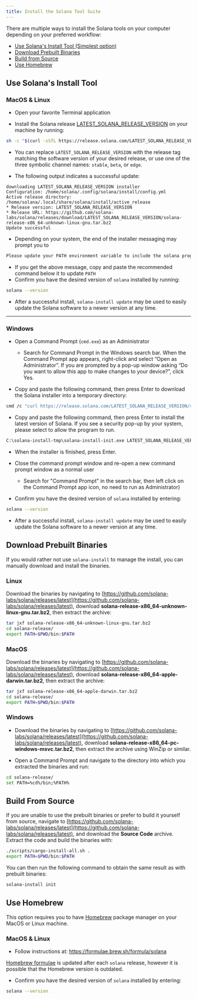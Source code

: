 ```yaml
---
title: Install the Solana Tool Suite
---
```


There are multiple ways to install the Solana tools on your computer
depending on your preferred workflow:

- [Use Solana's Install Tool (Simplest option)](#use-solanas-install-tool)
- [Download Prebuilt Binaries](#download-prebuilt-binaries)
- [Build from Source](#build-from-source)
- [Use Homebrew](#use-homebrew)

## Use Solana's Install Tool

### MacOS & Linux

- Open your favorite Terminal application

- Install the Solana release
  [LATEST_SOLANA_RELEASE_VERSION](https://github.com/solana-labs/solana/releases/tag/LATEST_SOLANA_RELEASE_VERSION) on your
  machine by running:

```bash
sh -c "$(curl -sSfL https://release.solana.com/LATEST_SOLANA_RELEASE_VERSION/install)"
```

- You can replace `LATEST_SOLANA_RELEASE_VERSION` with the release tag matching
  the software version of your desired release, or use one of the three symbolic
  channel names: `stable`, `beta`, or `edge`.

- The following output indicates a successful update:

```text
downloading LATEST_SOLANA_RELEASE_VERSION installer
Configuration: /home/solana/.config/solana/install/config.yml
Active release directory: /home/solana/.local/share/solana/install/active_release
* Release version: LATEST_SOLANA_RELEASE_VERSION
* Release URL: https://github.com/solana-labs/solana/releases/download/LATEST_SOLANA_RELEASE_VERSION/solana-release-x86_64-unknown-linux-gnu.tar.bz2
Update successful
```

- Depending on your system, the end of the installer messaging may prompt you
  to

```bash
Please update your PATH environment variable to include the solana programs:
```

- If you get the above message, copy and paste the recommended command below
  it to update `PATH`
- Confirm you have the desired version of `solana` installed by running:

```bash
solana --version
```

- After a successful install, `solana-install update` may be used to easily
  update the Solana software to a newer version at any time.

---

### Windows

- Open a Command Prompt (`cmd.exe`) as an Administrator

  - Search for Command Prompt in the Windows search bar. When the Command
    Prompt app appears, right-click and select “Open as Administrator”.
    If you are prompted by a pop-up window asking “Do you want to allow this app to
    make changes to your device?”, click Yes.

- Copy and paste the following command, then press Enter to download the Solana
  installer into a temporary directory:

```bash
cmd /c "curl https://release.solana.com/LATEST_SOLANA_RELEASE_VERSION/solana-install-init-x86_64-pc-windows-msvc.exe --output C:\solana-install-tmp\solana-install-init.exe --create-dirs"
```

- Copy and paste the following command, then press Enter to install the latest
  version of Solana. If you see a security pop-up by your system, please select
  to allow the program to run.

```bash
C:\solana-install-tmp\solana-install-init.exe LATEST_SOLANA_RELEASE_VERSION
```

- When the installer is finished, press Enter.

- Close the command prompt window and re-open a new command prompt window as a
  normal user
  - Search for "Command Prompt" in the search bar, then left click on the
    Command Prompt app icon, no need to run as Administrator)
- Confirm you have the desired version of `solana` installed by entering:

```bash
solana --version
```

- After a successful install, `solana-install update` may be used to easily
  update the Solana software to a newer version at any time.

## Download Prebuilt Binaries

If you would rather not use `solana-install` to manage the install, you can
manually download and install the binaries.

### Linux

Download the binaries by navigating to
[https://github.com/solana-labs/solana/releases/latest](https://github.com/solana-labs/solana/releases/latest),
download **solana-release-x86_64-unknown-linux-gnu.tar.bz2**, then extract the
archive:

```bash
tar jxf solana-release-x86_64-unknown-linux-gnu.tar.bz2
cd solana-release/
export PATH=$PWD/bin:$PATH
```

### MacOS

Download the binaries by navigating to
[https://github.com/solana-labs/solana/releases/latest](https://github.com/solana-labs/solana/releases/latest),
download **solana-release-x86_64-apple-darwin.tar.bz2**, then extract the
archive:

```bash
tar jxf solana-release-x86_64-apple-darwin.tar.bz2
cd solana-release/
export PATH=$PWD/bin:$PATH
```

### Windows

- Download the binaries by navigating to
  [https://github.com/solana-labs/solana/releases/latest](https://github.com/solana-labs/solana/releases/latest),
  download **solana-release-x86_64-pc-windows-msvc.tar.bz2**, then extract the
  archive using WinZip or similar.

- Open a Command Prompt and navigate to the directory into which you extracted
  the binaries and run:

```bash
cd solana-release/
set PATH=%cd%/bin;%PATH%
```

## Build From Source

If you are unable to use the prebuilt binaries or prefer to build it yourself
from source, navigate to
[https://github.com/solana-labs/solana/releases/latest](https://github.com/solana-labs/solana/releases/latest),
and download the **Source Code** archive. Extract the code and build the
binaries with:

```bash
./scripts/cargo-install-all.sh .
export PATH=$PWD/bin:$PATH
```

You can then run the following command to obtain the same result as with
prebuilt binaries:

```bash
solana-install init
```

## Use Homebrew

This option requires you to have [Homebrew](https://brew.sh/) package manager on your MacOS or Linux machine.

### MacOS & Linux

- Follow instructions at: https://formulae.brew.sh/formula/solana

[Homebrew formulae](https://github.com/Homebrew/homebrew-core/blob/HEAD/Formula/solana.rb)
is updated after each `solana` release, however it is possible that
the Homebrew version is outdated.

- Confirm you have the desired version of `solana` installed by entering:

```bash
solana --version
```

